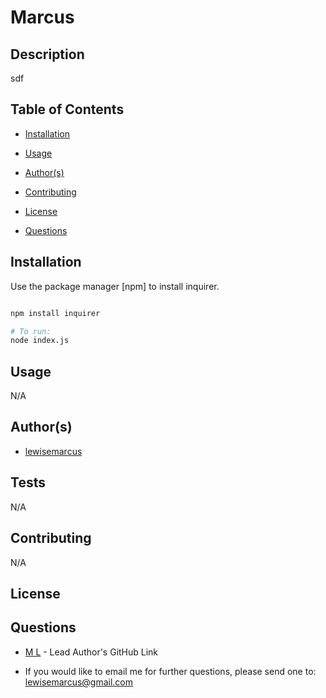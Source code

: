 #  Marcus

  

  ## Description

  sdf

  ## Table of Contents

  - [Installation](#installation)

  - [Usage](#usage)

  - [Author(s)](#authors)

  - [Contributing](#contributing)

  - [License](#license)

  - [Questions](#questions)

  ## Installation

  Use the package manager [npm] to install inquirer.
```bash

npm install inquirer

# To run:
node index.js

```

  
  ## Usage
  
N/A

  ## Author(s)

  - [lewisemarcus](https://github.com/lewisemarcus)


  
## Tests
  
N/A

  ## Contributing

  N/A
  
## License

  

  ## Questions
  
- [M L](https://github.com/lewisemarcus) - Lead Author's GitHub Link
  
- If you would like to email me for further questions, please send one to: <lewisemarcus@gmail.com>
